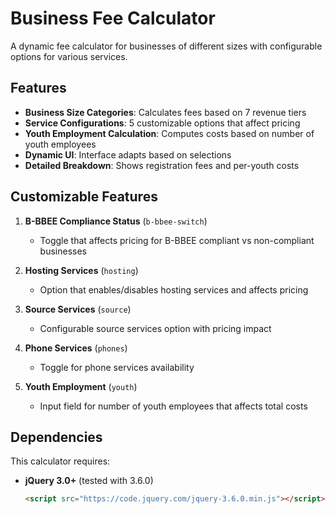 # Business Fee Calculator

A dynamic fee calculator for businesses of different sizes with configurable options for various services.

## Features

- **Business Size Categories**: Calculates fees based on 7 revenue tiers
- **Service Configurations**: 5 customizable options that affect pricing
- **Youth Employment Calculation**: Computes costs based on number of youth employees
- **Dynamic UI**: Interface adapts based on selections
- **Detailed Breakdown**: Shows registration fees and per-youth costs

## Customizable Features

1. **B-BBEE Compliance Status** (`b-bbee-switch`)
   - Toggle that affects pricing for B-BBEE compliant vs non-compliant businesses

2. **Hosting Services** (`hosting`)
   - Option that enables/disables hosting services and affects pricing

3. **Source Services** (`source`)
   - Configurable source services option with pricing impact

4. **Phone Services** (`phones`)
   - Toggle for phone services availability

5. **Youth Employment** (`youth`)
   - Input field for number of youth employees that affects total costs

## Dependencies

This calculator requires:

- **jQuery 3.0+** (tested with 3.6.0)
  ```html
  <script src="https://code.jquery.com/jquery-3.6.0.min.js"></script>
